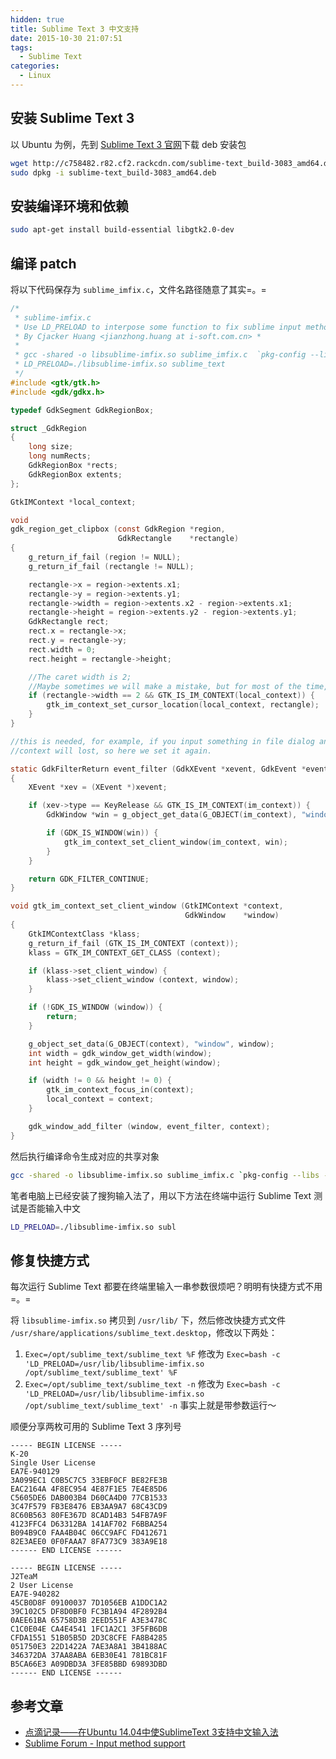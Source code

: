 ```yaml
---
hidden: true
title: Sublime Text 3 中文支持
date: 2015-10-30 21:07:51
tags:
  - Sublime Text
categories:
  - Linux
---
```


## 安装 Sublime Text 3
以 Ubuntu 为例，先到 [Sublime Text 3 官网](http://www.sublimetext.com/3)下载 deb 安装包
```bash
wget http://c758482.r82.cf2.rackcdn.com/sublime-text_build-3083_amd64.deb
sudo dpkg -i sublime-text_build-3083_amd64.deb
```

## 安装编译环境和依赖
```bash
sudo apt-get install build-essential libgtk2.0-dev
```
<!--more-->

## 编译 patch
将以下代码保存为 `sublime_imfix.c`，文件名路径随意了其实=。=
```c
/*
 * sublime-imfix.c
 * Use LD_PRELOAD to interpose some function to fix sublime input method support for linux.
 * By Cjacker Huang <jianzhong.huang at i-soft.com.cn> *
 *
 * gcc -shared -o libsublime-imfix.so sublime_imfix.c  `pkg-config --libs --cflags gtk+-2.0` -fPIC
 * LD_PRELOAD=./libsublime-imfix.so sublime_text
 */
#include <gtk/gtk.h>
#include <gdk/gdkx.h>

typedef GdkSegment GdkRegionBox;

struct _GdkRegion
{
    long size;
    long numRects;
    GdkRegionBox *rects;
    GdkRegionBox extents;
};

GtkIMContext *local_context;

void
gdk_region_get_clipbox (const GdkRegion *region,
                        GdkRectangle    *rectangle)
{
    g_return_if_fail (region != NULL);
    g_return_if_fail (rectangle != NULL);

    rectangle->x = region->extents.x1;
    rectangle->y = region->extents.y1;
    rectangle->width = region->extents.x2 - region->extents.x1;
    rectangle->height = region->extents.y2 - region->extents.y1;
    GdkRectangle rect;
    rect.x = rectangle->x;
    rect.y = rectangle->y;
    rect.width = 0;
    rect.height = rectangle->height;

    //The caret width is 2;
    //Maybe sometimes we will make a mistake, but for most of the time, it should be the caret.
    if (rectangle->width == 2 && GTK_IS_IM_CONTEXT(local_context)) {
        gtk_im_context_set_cursor_location(local_context, rectangle);
    }
}

//this is needed, for example, if you input something in file dialog and return back the edit area
//context will lost, so here we set it again.

static GdkFilterReturn event_filter (GdkXEvent *xevent, GdkEvent *event, gpointer im_context)
{
    XEvent *xev = (XEvent *)xevent;

    if (xev->type == KeyRelease && GTK_IS_IM_CONTEXT(im_context)) {
        GdkWindow *win = g_object_get_data(G_OBJECT(im_context), "window");

        if (GDK_IS_WINDOW(win)) {
            gtk_im_context_set_client_window(im_context, win);
        }
    }

    return GDK_FILTER_CONTINUE;
}

void gtk_im_context_set_client_window (GtkIMContext *context,
                                       GdkWindow    *window)
{
    GtkIMContextClass *klass;
    g_return_if_fail (GTK_IS_IM_CONTEXT (context));
    klass = GTK_IM_CONTEXT_GET_CLASS (context);

    if (klass->set_client_window) {
        klass->set_client_window (context, window);
    }

    if (!GDK_IS_WINDOW (window)) {
        return;
    }

    g_object_set_data(G_OBJECT(context), "window", window);
    int width = gdk_window_get_width(window);
    int height = gdk_window_get_height(window);

    if (width != 0 && height != 0) {
        gtk_im_context_focus_in(context);
        local_context = context;
    }

    gdk_window_add_filter (window, event_filter, context);
}
```

然后执行编译命令生成对应的共享对象
```bash
gcc -shared -o libsublime-imfix.so sublime_imfix.c `pkg-config --libs --cflags gtk+-2.0` -fPIC
```

笔者电脑上已经安装了搜狗输入法了，用以下方法在终端中运行 Sublime Text 测试是否能输入中文
```bash
LD_PRELOAD=./libsublime-imfix.so subl
```

## 修复快捷方式
每次运行 Sublime Text 都要在终端里输入一串参数很烦吧？明明有快捷方式不用=。=

将 `libsublime-imfix.so` 拷贝到 `/usr/lib/` 下，然后修改快捷方式文件 `/usr/share/applications/sublime_text.desktop`，修改以下两处：
1. `Exec=/opt/sublime_text/sublime_text %F` 修改为 `Exec=bash -c 'LD_PRELOAD=/usr/lib/libsublime-imfix.so /opt/sublime_text/sublime_text' %F`
2. `Exec=/opt/sublime_text/sublime_text -n` 修改为 `Exec=bash -c 'LD_PRELOAD=/usr/lib/libsublime-imfix.so /opt/sublime_text/sublime_text' -n`
事实上就是带参数运行～

顺便分享两枚可用的 Sublime Text 3 序列号
```
----- BEGIN LICENSE -----
K-20
Single User License
EA7E-940129
3A099EC1 C0B5C7C5 33EBF0CF BE82FE3B
EAC2164A 4F8EC954 4E87F1E5 7E4E85D6
C5605DE6 DAB003B4 D60CA4D0 77CB1533
3C47F579 FB3E8476 EB3AA9A7 68C43CD9
8C60B563 80FE367D 8CAD14B3 54FB7A9F
4123FFC4 D63312BA 141AF702 F6BBA254
B094B9C0 FAA4B04C 06CC9AFC FD412671
82E3AEE0 0F0FAAA7 8FA773C9 383A9E18
------ END LICENSE ------
```

```
----- BEGIN LICENSE -----
J2TeaM
2 User License
EA7E-940282
45CB0D8F 09100037 7D1056EB A1DDC1A2
39C102C5 DF8D0BF0 FC3B1A94 4F2892B4
0AEE61BA 65758D3B 2EED551F A3E3478C
C1C0E04E CA4E4541 1FC1A2C1 3F5FB6DB
CFDA1551 51B05B5D 2D3C8CFE FA8B4285
051750E3 22D1422A 7AE3A8A1 3B4188AC
346372DA 37AA8ABA 6EB30E41 781BC81F
B5CA66E3 A09DBD3A 3FE85BBD 69893DBD
------ END LICENSE ------
```

## 参考文章
  - [点滴记录——在Ubuntu 14.04中使SublimeText 3支持中文输入法](http://blog.csdn.net/cywosp/article/details/32350899)
  - [Sublime Forum - Input method support](http://www.sublimetext.com/forum/viewtopic.php?f=3&t=7006&start=10#p41343)

